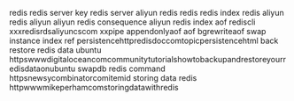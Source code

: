 redis redis server key redis server aliyun redis redis redis index redis aliyun redis aliyun aliyun redis consequence aliyun redis index aof rediscli xxxredisrdsaliyuncscom xxpipe appendonlyaof aof bgrewriteaof swap instance index ref persistencehttpredisdoccomtopicpersistencehtml back restore redis data ubuntu httpswwwdigitaloceancomcommunitytutorialshowtobackupandrestoreyourredisdataonubuntu swapdb redis command httpsnewsycombinatorcomitemid storing data redis httpwwwmikeperhamcomstoringdatawithredis